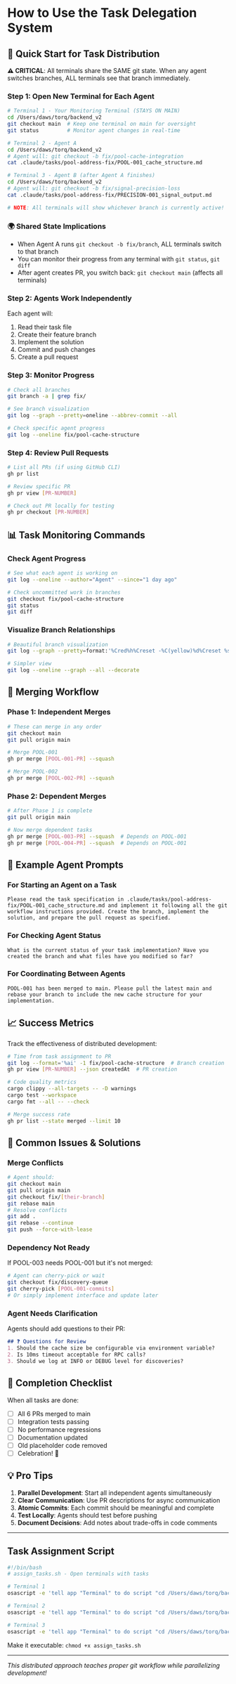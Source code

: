 # How to Use the Task Delegation System

## 🚀 Quick Start for Task Distribution

**⚠️ CRITICAL**: All terminals share the SAME git state. When any agent switches branches, ALL terminals see that branch immediately.

### Step 1: Open New Terminal for Each Agent
```bash
# Terminal 1 - Your Monitoring Terminal (STAYS ON MAIN)
cd /Users/daws/torq/backend_v2
git checkout main  # Keep one terminal on main for oversight
git status         # Monitor agent changes in real-time

# Terminal 2 - Agent A
cd /Users/daws/torq/backend_v2
# Agent will: git checkout -b fix/pool-cache-integration
cat .claude/tasks/pool-address-fix/POOL-001_cache_structure.md

# Terminal 3 - Agent B (after Agent A finishes)
cd /Users/daws/torq/backend_v2
# Agent will: git checkout -b fix/signal-precision-loss
cat .claude/tasks/pool-address-fix/PRECISION-001_signal_output.md

# NOTE: All terminals will show whichever branch is currently active!
```

### 🌍 Shared State Implications
- When Agent A runs `git checkout -b fix/branch`, ALL terminals switch to that branch
- You can monitor their progress from any terminal with `git status`, `git diff`
- After agent creates PR, you switch back: `git checkout main` (affects all terminals)

### Step 2: Agents Work Independently
Each agent will:
1. Read their task file
2. Create their feature branch
3. Implement the solution
4. Commit and push changes
5. Create a pull request

### Step 3: Monitor Progress
```bash
# Check all branches
git branch -a | grep fix/

# See branch visualization
git log --graph --pretty=oneline --abbrev-commit --all

# Check specific agent progress
git log --oneline fix/pool-cache-structure
```

### Step 4: Review Pull Requests
```bash
# List all PRs (if using GitHub CLI)
gh pr list

# Review specific PR
gh pr view [PR-NUMBER]

# Check out PR locally for testing
gh pr checkout [PR-NUMBER]
```

## 📊 Task Monitoring Commands

### Check Agent Progress
```bash
# See what each agent is working on
git log --oneline --author="Agent" --since="1 day ago"

# Check uncommitted work in branches
git checkout fix/pool-cache-structure
git status
git diff
```

### Visualize Branch Relationships
```bash
# Beautiful branch visualization
git log --graph --pretty=format:'%Cred%h%Creset -%C(yellow)%d%Creset %s %Cgreen(%cr) %C(bold blue)<%an>%Creset' --abbrev-commit --all

# Simpler view
git log --oneline --graph --all --decorate
```

## 🔄 Merging Workflow

### Phase 1: Independent Merges
```bash
# These can merge in any order
git checkout main
git pull origin main

# Merge POOL-001
gh pr merge [POOL-001-PR] --squash

# Merge POOL-002
gh pr merge [POOL-002-PR] --squash
```

### Phase 2: Dependent Merges
```bash
# After Phase 1 is complete
git pull origin main

# Now merge dependent tasks
gh pr merge [POOL-003-PR] --squash  # Depends on POOL-001
gh pr merge [POOL-004-PR] --squash  # Depends on POOL-001
```

## 🎯 Example Agent Prompts

### For Starting an Agent on a Task
```
Please read the task specification in .claude/tasks/pool-address-fix/POOL-001_cache_structure.md and implement it following all the git workflow instructions provided. Create the branch, implement the solution, and prepare the pull request as specified.
```

### For Checking Agent Status
```
What is the current status of your task implementation? Have you created the branch and what files have you modified so far?
```

### For Coordinating Between Agents
```
POOL-001 has been merged to main. Please pull the latest main and rebase your branch to include the new cache structure for your implementation.
```

## 📈 Success Metrics

Track the effectiveness of distributed development:

```bash
# Time from task assignment to PR
git log --format='%ai' -1 fix/pool-cache-structure  # Branch creation
gh pr view [PR-NUMBER] --json createdAt  # PR creation

# Code quality metrics
cargo clippy --all-targets -- -D warnings
cargo test --workspace
cargo fmt --all -- --check

# Merge success rate
gh pr list --state merged --limit 10
```

## 🚨 Common Issues & Solutions

### Merge Conflicts
```bash
# Agent should:
git checkout main
git pull origin main
git checkout fix/[their-branch]
git rebase main
# Resolve conflicts
git add .
git rebase --continue
git push --force-with-lease
```

### Dependency Not Ready
If POOL-003 needs POOL-001 but it's not merged:
```bash
# Agent can cherry-pick or wait
git checkout fix/discovery-queue
git cherry-pick [POOL-001-commits]
# Or simply implement interface and update later
```

### Agent Needs Clarification
Agents should add questions to their PR:
```markdown
## ❓ Questions for Review
1. Should the cache size be configurable via environment variable?
2. Is 10ms timeout acceptable for RPC calls?
3. Should we log at INFO or DEBUG level for discoveries?
```

## 🎊 Completion Checklist

When all tasks are done:
- [ ] All 6 PRs merged to main
- [ ] Integration tests passing
- [ ] No performance regressions
- [ ] Documentation updated
- [ ] Old placeholder code removed
- [ ] Celebration! 🎉

## 💡 Pro Tips

1. **Parallel Development**: Start all independent agents simultaneously
2. **Clear Communication**: Use PR descriptions for async communication
3. **Atomic Commits**: Each commit should be meaningful and complete
4. **Test Locally**: Agents should test before pushing
5. **Document Decisions**: Add notes about trade-offs in code comments

---

## Task Assignment Script

```bash
#!/bin/bash
# assign_tasks.sh - Open terminals with tasks

# Terminal 1
osascript -e 'tell app "Terminal" to do script "cd /Users/daws/torq/backend_v2 && echo \"Task: POOL-001 Cache Structure\" && cat .claude/tasks/pool-address-fix/POOL-001_cache_structure.md"'

# Terminal 2
osascript -e 'tell app "Terminal" to do script "cd /Users/daws/torq/backend_v2 && echo \"Task: POOL-002 Event Extraction\" && cat .claude/tasks/pool-address-fix/POOL-002_event_extraction.md"'

# Terminal 3
osascript -e 'tell app "Terminal" to do script "cd /Users/daws/torq/backend_v2 && echo \"Task: POOL-003 Discovery Queue\" && cat .claude/tasks/pool-address-fix/POOL-003_discovery_queue.md"'
```

Make it executable: `chmod +x assign_tasks.sh`

---

*This distributed approach teaches proper git workflow while parallelizing development!*
